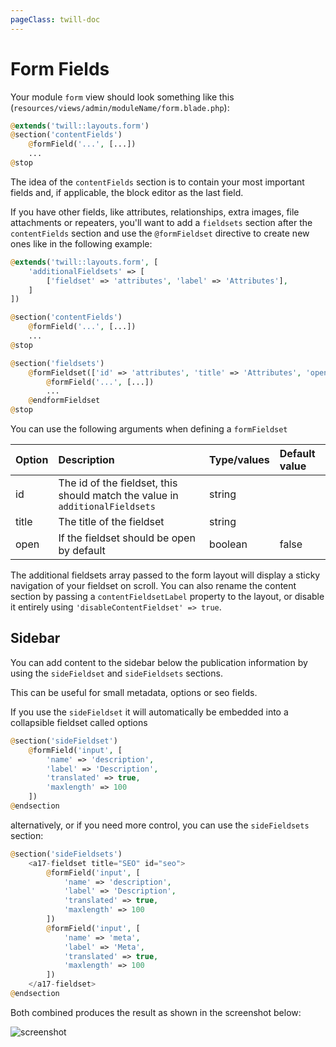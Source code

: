 ```yaml
---
pageClass: twill-doc
---
```


# Form Fields

Your module `form` view should look something like this (`resources/views/admin/moduleName/form.blade.php`):

```php
@extends('twill::layouts.form')
@section('contentFields')
    @formField('...', [...])
    ...
@stop
```

The idea of the `contentFields` section is to contain your most important fields and, if applicable, the block editor as
the last field.

If you have other fields, like attributes, relationships, extra images, file attachments or repeaters, you'll want to
add a `fieldsets` section after the `contentFields` section and use the `@formFieldset` directive to create new ones
like in the following example:

```php
@extends('twill::layouts.form', [
    'additionalFieldsets' => [
        ['fieldset' => 'attributes', 'label' => 'Attributes'],
    ]
])

@section('contentFields')
    @formField('...', [...])
    ...
@stop

@section('fieldsets')
    @formFieldset(['id' => 'attributes', 'title' => 'Attributes', 'open' => false])
        @formField('...', [...])
        ...
    @endformFieldset
@stop
```

You can use the following arguments when defining a `formFieldset`

| Option      | Description                                                                  | Type/values    | Default value |
|:------------|:-----------------------------------------------------------------------------|:---------------|:--------------|
| id          | The id of the fieldset, this should match the value in `additionalFieldsets` | string         |               |
| title       | The title of the fieldset                                                    | string         |               |
| open        | If the fieldset should be open by default                                    | boolean        | false         |


The additional fieldsets array passed to the form layout will display a sticky navigation of your fieldset on scroll.
You can also rename the content section by passing a `contentFieldsetLabel` property to the layout, or disable it
entirely using
`'disableContentFieldset' => true`.

## Sidebar

You can add content to the sidebar below the publication information by using the `sideFieldset` and `sideFieldsets`
sections.

This can be useful for small metadata, options or seo fields.

If you use the `sideFieldset` it will automatically be embedded into a collapsible fieldset called options

```php
@section('sideFieldset')
    @formField('input', [
        'name' => 'description',
        'label' => 'Description',
        'translated' => true,
        'maxlength' => 100
    ])
@endsection
```

alternatively, or if you need more control, you can use the `sideFieldsets` section:

```php
@section('sideFieldsets')
    <a17-fieldset title="SEO" id="seo">
        @formField('input', [
            'name' => 'description',
            'label' => 'Description',
            'translated' => true,
            'maxlength' => 100
        ])
        @formField('input', [
            'name' => 'meta',
            'label' => 'Meta',
            'translated' => true,
            'maxlength' => 100
        ])
    </a17-fieldset>
@endsection
```

Both combined produces the result as shown in the screenshot below:

![screenshot](/docs/_media/screenshot-sidebar.png)
